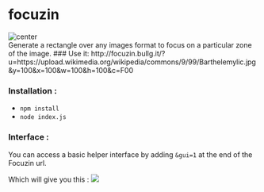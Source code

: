 # focuzin
<div class="center" alt="center">
<img src="http://puu.sh/o4Tfy/7733906076.png" alt="center">
</div>
Generate a rectangle over any images format to focus on a particular zone of the image.
### Use it:
http://focuzin.bullg.it/?u=https://upload.wikimedia.org/wikipedia/commons/9/99/Barthelemylic.jpg&y=100&x=100&w=100&h=100&c=F00

### Installation : 
  - `npm install`
  - `node index.js`

### Interface : 
You can access a basic helper interface by adding `&gui=1` at the end of the Focuzin url.

Which will give you this : 
<img src="http://puu.sh/o4TOo/0c2ced05d7.png" />
